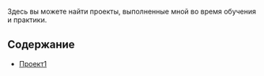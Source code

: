 Здесь вы можете найти проекты, выполненные мной во время обучения и практики.
## Содержание
- [Проект1](#Проект1)
